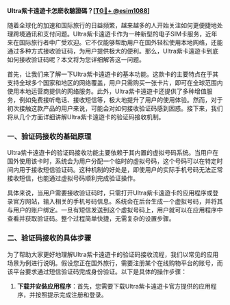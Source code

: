 **Ultra紫卡遠遊卡怎麽收驗證碼？[[TG💪+ @esim1088](https://t.me/s/esim1088)]**

随着全球化的加速和国际旅行的日益频繁，越来越多的人开始关注如何更便捷地处理跨境通讯和支付问题。Ultra紫卡遠遊卡作为一种新型的电子SIM卡服务，近年来在国际旅行者中广受欢迎。它不仅能够帮助用户在国外轻松使用本地网络，还能通过多种方式接收验证码，为用户提供极大的便利。那么，Ultra紫卡遠遊卡到底如何接收验证码呢？本文将为您详细解答这一问题。

首先，让我们来了解一下Ultra紫卡遠遊卡的基本功能。这款卡的主要特点在于其支持全球多个国家和地区的网络覆盖，用户只需购买一张卡片，即可在全球范围内使用本地运营商提供的网络服务。此外，Ultra紫卡遠遊卡还提供了多种增值服务，例如免费接听电话、接收短信等，极大地提升了用户的使用体验。然而，对于初次接触这款产品的用户来说，可能会对如何接收验证码感到困惑。接下来，我们将从几个方面详细讲解Ultra紫卡遠遊卡的验证码接收机制。

### **一、验证码接收的基础原理**

Ultra紫卡遠遊卡的验证码接收功能主要依赖于其内置的虚拟号码系统。当用户在国外使用该卡时，系统会为用户分配一个临时的虚拟号码，这个号码可以在特定时间内用于接收短信验证码。这种机制的好处是，即使用户的实际手机号码无法正常接收短信，也能通过虚拟号码顺利完成验证操作。

具体来说，当用户需要接收验证码时，只需打开Ultra紫卡遠遊卡的应用程序或登录官方网站，输入相关的手机号码信息。系统会在后台生成一个虚拟号码，并将其与用户的账户绑定。一旦有短信发送到这个虚拟号码上，用户就可以在应用程序中查看并获取验证码。整个过程简单快捷，无需复杂的设置步骤。

### **二、验证码接收的具体步骤**

为了帮助大家更好地理解Ultra紫卡遠遊卡的验证码接收流程，我们以常见的应用场景为例进行说明。假设您正在国外旅行，需要注册某个在线购物平台的账号，而该平台要求通过短信验证码完成身份验证。以下是具体的操作步骤：

1. **下载并安装应用程序**：首先，您需要下载Ultra紫卡遠遊卡官方提供的应用程序，并按照提示完成注册和登录。
   
2. **选择国家和地区**：在应用程序中选择您当前所在国家或地区的选项。Ultra紫卡遠遊卡支持全球多个国家和地区，因此您可以根据实际情况选择合适的网络服务。

3. **申请虚拟号码**：进入应用程序后，找到“接收验证码”或类似的功能入口，点击申请虚拟号码。系统会自动生成一个临时的虚拟号码，并显示在界面上。

4. **填写虚拟号码**：在购物平台或其他需要验证码的服务中，填写刚才生成的虚拟号码。然后继续完成后续的注册或验证步骤。

5. **等待短信到达**：完成上述操作后，保持应用程序处于运行状态。通常情况下，几秒钟内您就能收到包含验证码的短信。此时，直接在应用程序中查看验证码，并将其输入到相应的验证框中即可。

6. **完成验证**：输入验证码后，系统会自动验证您的信息。如果一切顺利，您将成功完成验证过程。

### **三、常见问题及解决方法**

尽管Ultra紫卡遠遊卡的验证码接收功能非常强大，但在实际使用过程中，用户仍可能遇到一些问题。以下是一些常见的疑问及其解决方案：

#### **1. 虚拟号码未及时收到验证码怎么办？**
如果您长时间没有收到验证码短信，可以尝试重新申请一个新的虚拟号码。同时，请确保您的手机信号良好，并检查是否开启了短信拦截功能。

#### **2. 验证码超时失效怎么办？**
Ultra紫卡遠遊卡的虚拟号码通常有一个有效时间限制，超过这个时间后验证码会自动失效。在这种情况下，您需要重新申请一个新的虚拟号码。

#### **3. 如何确认虚拟号码的安全性？**
Ultra紫卡遠遊卡的所有虚拟号码均经过严格的安全加密处理，用户无需担心隐私泄露问题。此外，建议您定期更新应用程序版本，以确保获得最新的安全防护措施。

### **四、Ultra紫卡遠遊卡的优势与展望**

作为一款创新型产品，Ultra紫卡遠遊卡凭借其独特的功能和便捷的操作方式，在国际旅行者中赢得了广泛好评。除了强大的验证码接收功能外，它还具有以下几个显著优势：

- **全球通用性**：支持多个国家和地区的网络服务，让用户无论身处何地都能享受稳定的网络连接。
- **灵活便捷性**：无需更换手机卡，随时随地切换网络模式，极大地方便了跨国旅行者的日常生活。
- **经济实惠性**：相比传统的国际漫游套餐，Ultra紫卡遠遊卡的价格更加亲民，性价比极高。

展望未来，随着5G技术的普及和物联网的发展，Ultra紫卡遠遊卡有望进一步拓展其应用场景，为更多用户提供智能化、个性化的通信解决方案。

### **五、结语**

总的来说，Ultra紫卡遠遊卡是一款值得信赖的产品，尤其适合经常出国旅行或从事跨境业务的人群。无论是接收验证码还是其他增值服务，它都表现出了卓越的性能和稳定性。如果您还没有尝试过这款产品，不妨亲自体验一番，相信它会给您的生活带来意想不到的便利！

[[TG💪+ @esim1088](https://t.me/s/esim1088) ![Image](https://i.postimg.cc/4NQfJmqS/Snipaste-2025-05-13-00-14-12.png)]